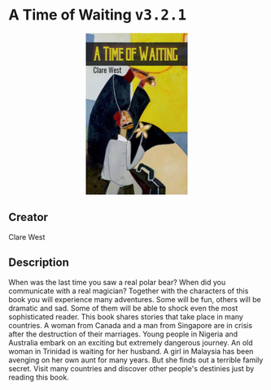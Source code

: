 
# A Time of Waiting <kbd>v3.2.1</kbd>

<center>
  <img src="./cover-1024.jpg"/>
</center>

## Creator
Clare West

## Description
When was the last time you saw a real polar bear? When did you communicate with a real magician? Together with the characters of this book you will experience many adventures. Some will be fun, others will be dramatic and sad. Some of them will be able to shock even the most sophisticated reader. This book shares stories that take place in many countries. A woman from Canada and a man from Singapore are in crisis after the destruction of their marriages. Young people in Nigeria and Australia embark on an exciting but extremely dangerous journey. An old woman in Trinidad is waiting for her husband. A girl in Malaysia has been avenging on her own aunt for many years. But she finds out a terrible family secret. Visit many countries and discover other people's destinies just by reading this book. 
